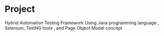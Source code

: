 # Project
Hybrid Automation Testing Framework Using Java programming language , Selenium, TestNG tools , and Page Object Model concept
